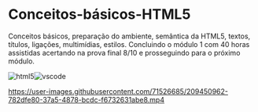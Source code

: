 # Conceitos-básicos-HTML5
Conceitos básicos, preparação do ambiente, semântica da HTML5, textos, títulos, ligações, multimídias, estilos. Concluindo o módulo 1 com 40 horas assistidas acertando na prova final 8/10 e prosseguindo para o próximo módulo.

![html5](https://user-images.githubusercontent.com/71526685/209450958-90bab545-447e-48b8-bc80-09ad199e5bbd.png)![vscode](https://user-images.githubusercontent.com/71526685/209450959-1d2aa593-d788-40be-8068-2e45508415fe.png)

https://user-images.githubusercontent.com/71526685/209450962-782dfe80-37a5-4878-bcdc-f6732631abe8.mp4


